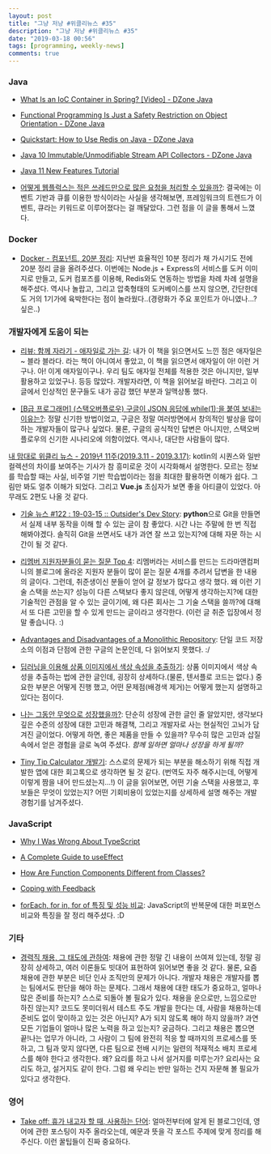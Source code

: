 ```yaml
---
layout: post
title: "그냥 저냥 #위클리뉴스 #35"
description: "그냥 저냥 #위클리뉴스 #35"
date: "2019-03-18 00:56"
tags: [programming, weekly-news]
comments: true
---
```


### Java

* [What Is an IoC Container in Spring? [Video] - DZone Java](https://dzone.com/articles/what-is-ioc-container-in-spring-what-is-the-spring?utm_medium=feed&utm_source=feedpress.me&utm_campaign=Feed:%20dzone%2Fjava)

* [Functional Programming Is Just a Safety Restriction on Object Orientation - DZone Java](https://dzone.com/articles/inversion-of-coupling-control-1?utm_medium=feed&utm_source=feedpress.me&utm_campaign=Feed:%20dzone%2Fjava)

* [Quickstart: How to Use Redis on Java - DZone Java](https://dzone.com/articles/quickstart-how-to-use-redis-on-java?utm_medium=feed&utm_source=feedpress.me&utm_campaign=Feed:%20dzone%2Fjava)

* [Java 10 Immutable/Unmodifiable Stream API Collectors - DZone Java](https://dzone.com/articles/java-10-immutableunmodifiable-stream-api-collector?utm_medium=feed&utm_source=feedpress.me&utm_campaign=Feed:%20dzone%2Fjava)

* [Java 11 New Features Tutorial](https://examples.javacodegeeks.com/core-java/java-11-new-features-tutorial/)

* [어떻게 웹플럭스는 적은 쓰레드만으로 많은 요청을 처리할 수 있을까?](https://perfectacle.github.io/2019/03/10/how-can-webflux-process-huge-requests-with-fewer-threads/): 결국에는 이벤트 기반과 큐를 이용한 방식이라는 사실을 생각해보면, 프레임워크의 트렌드가 이벤트, 큐라는 키워드로 이루어졌다는 걸 깨달았다. 그런 점을 이 글을 통해서 느꼈다. 


### Docker

* [Docker - 컴포넌트, 20분 정리](https://www.sangkon.com/2019/03/12/hands-on-docker-part2/): 지난번 효율적인 10분 정리가 채 가시기도 전에 20분 정리 글을 올려주셨다. 이번에는 Node.js + Express의 서비스를 도커 이미지로 만들고, 도커 컴포즈를 이용해, Redis와도 연동하는 방법을 차례 차례 설명을 해주셨다. 역시나 놀랍고, 그리고 압축형태의 도커베이스를 쓰지 않으면, 간단한데도 거의 1기가에 육박한다는 점이 놀라웠다..(경량화가 주요 포인트가 아니였나...? 싶은..)

### 개발자에게 도움이 되는

* [리뷰: 함께 자라기 - 애자일로 가는 길](https://blog.gaerae.com/2019/03/book-agile.html): 내가 이 책을 읽으면서도 느낀 점은 애자일은 ~ 블라 블라다. 라는 책이 아니여서 좋았고, 이 책을 읽으면서 애자일이 아! 이런 거구나. 아! 이게 애자일이구나. 우리 팀도 애자일 전체를 적용한 것은 아니지만, 일부 활용하고 있었구나. 등등 많았다. 개발자라면, 이 책을 읽어보길 바란다. 그리고 이 글에서 인상적인 문구들도 내가 공감 했던 부분과 일맥상통 했다. 

* [[B급 프로그래머] (스택오버플로우) 구글이 JSON 응답에 while(1);을 붙여 보내는 이유는?](http://jhrogue.blogspot.com/2019/03/b-json-while1.html): 정말 신기한 방법이었고, 구글은 정말 여러방면에서 창의적인 발상을 많이 하는 개발자들이 많구나 싶었다. 물론, 구글의 공식적인 답변은 아니지만, 스택오버플로우의 신기한 시나리오에 의함이었다. 역시나, 대단한 사람들이 많다.

[내 맘대로 위클리 뉴스 - 2019년 11주(2019.3.11 - 2019.3.17)](https://www.sangkon.com/2019/03/16/sigamdream_weekly_2019_11/): kotlin의 시퀀스와 일반 컬렉션의 차이를 보여주는 기사가 참 흥미로운 것이 시각화해서 설명한다. 모르는 정보를 학습할 때는 사실, 비주얼 기반 학습법이라는 점을 최대한 활용하면 이해가 쉽다. 그림만 봐도 얼추 이해가 되었다. 그리고 **Vue.js** 초심자가 보면 좋을 아티클이 있었다. 아무래도 2편도 나올 것 같다. 

* [기술 뉴스 #122 : 19-03-15 :: Outsider's Dev Story](https://blog.outsider.ne.kr/1434): **python**으로 Git을 만들면서 실제 내부 동작을 이해 할 수 있는 글이 참 좋았다. 시간 나는 주말에 한 번 직접 해봐야겠다. 솔직히 Git을 쓰면서도 내가 과연 잘 쓰고 있는지?에 대해 자문 하는 시간이 될 것 같다. 

* [리멤버 지원자분들이 묻는 질문 Top 4](http://blog.dramancompany.com/2019/03/%EB%A6%AC%EB%A9%A4%EB%B2%84-%EC%A7%80%EC%9B%90%EC%9E%90%EB%B6%84%EB%93%A4%EC%9D%B4-%EB%AC%BB%EB%8A%94-%EC%A7%88%EB%AC%B8-top-4/): 리멤버라는 서비스를 만드는 드라마앤컴퍼니의 블로그에 올라온 지원자 분들이 많이 묻는 질문 4개를 추려서 답변을 한 내용의 글이다. 그런데, 취준생이신 분들이 얻어 갈 정보가 많다고 생각 했다. 왜 이런 기술 스택을 쓰는지? 성능이 다른 스택보다 좋지 않은데, 어떻게 생각하는지?에 대한 기술적인 관점을 알 수 있는 글이기에, 왜 다른 회사는 그 기술 스택을 쓸까?에 대해서 또 다른 고민을 할 수 있게 만드는 글이라고 생각한다. (이런 글 취준 입장에서 정말 좋습니다. :)

* [Advantages and Disadvantages of a Monolithic Repository](https://people.engr.ncsu.edu/ermurph3/papers/seip18.pdf): 단일 코드 저장소의 이점과 단점에 관한 구글의 논문인데, 다 읽어보지 못했다. :/

* [딥러닝을 이용해 상품 이미지에서 색상 속성을 추출하기](https://tmondev.blog.me/221482642227): 상품 이미지에서 색상 속성을 추출하는 법에 관한 글인데, 굉장히 상세하다.(물론, 텐서플로 코드는 없다.) 중요한 부분은 어떻게 진행 했고, 어떤 문제점(배경색 제거)는 어떻게 했는지 설명하고 있다는 점이다. 

* [나는 그동안 무엇으로 성장했을까?](http://huns.me/development/2281): 단순히 성장에 관한 글인 줄 알았지만, 생각보다 깊은 수준의 성장에 대한 고민과 해결책, 그리고 개발자로 사는 현실적인 고뇌가 담겨진 글이었다. 어떻게 하면, 좋은 제품을 만들 수 있을까? 무수히 많은 고민과 삽질 속에서 얻은 경험을 글로 녹여 주셨다. *함께 일하면 얼마나 성장을 하게 될까?*

* [Tiny Tip Calculator 개발기](https://edykim.com/ko/post/postmortem-tiny-tip-calculator/): 스스로의 문제가 되는 부분을 해소하기 위해 직접 개발한 앱에 대한 회고록으로 생각하면 될 것 같다. (번역도 자주 해주시는데, 어떻게 이렇게 짬을 내어 만드셨는지...!) 이 글을 읽어보면, 어떤 기술 스택을 사용했고, 후보들은 무엇이 있었는지? 어떤 기회비용이 있었는지를 상세하세 설명 해주는 개발 경험기를 남겨주셨다.  

### JavaScript

* [Why I Was Wrong About TypeScript](https://www.youtube.com/watch?v=AQOEZVG2WY0)

* [A Complete Guide to useEffect](https://overreacted.io/a-complete-guide-to-useeffect/)

* [How Are Function Components Different from Classes?](https://overreacted.io/how-are-function-components-different-from-classes/)

* [Coping with Feedback](https://overreacted.io/coping-with-feedback/)

* [forEach, for in, for of 특징 및 성능 비교](https://medium.com/sjk5766/foreach-for-in-for-of-%ED%8A%B9%EC%A7%95-%EB%B0%8F-%EC%84%B1%EB%8A%A5-%EB%B9%84%EA%B5%90-47a77464b034?fbclid=IwAR2QRb7Td3x8tN-qNfSJcBlNkSdS_dIgZ-RNzim4y_7yUVptqNVeuz7nk_c): JavaScript의 반복문에 대한 퍼포먼스 비교와 특징을 잘 정리 해주셨다. :D

### 기타

* [경력직 채용, 그 태도에 관하여](https://ppss.kr/archives/141428): 채용에 관한 정말 긴 내용이 쓰여져 있는데, 정말 굉장히 상세하고, 여러 이론들도 빗대어 표현하여 읽어보면 좋을 것 같다. 물론, 요즘 채용에 관한 부분은 비단 인사 조직만의 문제가 아니다. 개발자 채용은 개발자를 뽑는 팀에서도 판단을 해야 하는 문제다. 그래서 채용에 대한 태도가 중요하고, 얼마나 많은 준비를 하는지? 스스로 되돌아 볼 필요가 있다. 채용을 운으로만, 느낌으로만 하진 않는지? 코드도 못미더워서 테스트 주도 개발을 한다는 데, 사람을 채용하는데 준비도 없이 맞이하고 있는 것은 아닌지? A가 되지 않도록 해야 하지 않을까? 과연 모든 기업들이 얼마나 많은 노력을 하고 있는지? 궁금하다. 그리고 채용은 뽑으면 끝!나는 업무가 아니라, 그 사람이 그 팀에 완전히 적응 할 때까지의 프로세스를 뜻하고, 그 팀과 맞지 않다면, 다른 팀으로 전배 시키는 일련의 적재적소 배치 프로세스를 해야 한다고 생각한다. 왜? 요리를 하고 나서 설거지를 미루는가? 요리사는 요리도 하고, 설거지도 같이 한다. 그럼 왜 우리는 반만 일하는 건지 자문해 볼 필요가 있다고 생각한다.  

### 영어

* [Take off: 휴가 내고자 할 때, 사용하는 단어](https://blog.naver.com/somienglish/221458572256): 얼마전부터에 알게 된 블로그인데, 영어에 관한 포스팅이 자주 올라오는데, 예문과 뜻을 각 포스트 주제에 맞게 정리를 해주신다. 이런 꿀팁들이 진짜 중요하다. 
